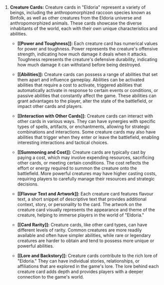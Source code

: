 1. **Creature Cards:** 
   Creature cards in "Eldoria" represent a variety of beings, including the anthropomorphized raccoon species known as Binfolk, as well as other creatures from the Eldoria universe and anthropomorphized animals. These cards showcase the diverse inhabitants of the world, each with their own unique characteristics and abilities.
    
    - **[[Power and Toughness]]:** 
      Each creature card has numerical values for power and toughness. Power represents the creature's offensive strength, indicating how much damage it deals when it attacks. Toughness represents the creature's defensive durability, indicating how much damage it can withstand before being destroyed.
        
    - **[[Abilities]]:** 
      Creature cards can possess a range of abilities that set them apart and influence gameplay. Abilities can be activated abilities that require a cost to activate, triggered abilities that automatically activate in response to certain events or conditions, or passive abilities that constantly affect the game. These abilities can grant advantages to the player, alter the state of the battlefield, or impact other cards and players.
        
    - **[[Interaction with Other Cards]]:** 
      Creature cards can interact with other cards in various ways. They can have synergies with specific types of spells, artifacts, or enchantments, allowing for strategic combinations and interactions. Some creature cards may also have abilities that trigger when they enter or leave the battlefield, enabling interesting interactions and tactical choices.
        
    - **[[Summoning and Cost]]:** 
      Creature cards are typically cast by paying a cost, which may involve expending resources, sacrificing other cards, or meeting certain conditions. The cost reflects the effort or energy required to summon the creature onto the battlefield. More powerful creatures may have higher casting costs, requiring players to carefully manage their resources and strategic decisions.
        
    - **[[Flavour Text and Artwork]]:** 
      Each creature card features flavour text, a short snippet of descriptive text that provides additional context, story, or personality to the card. The artwork on the creature card visually represents the appearance and theme of the creature, helping to immerse players in the world of "Eldoria."
        
    - **[[Card Rarity]]:** 
      Creature cards, like other card types, can have different levels of rarity. Common creatures are more readily available and often have simpler abilities, while rare or legendary creatures are harder to obtain and tend to possess more unique or powerful abilities.
        
    - **[[Lore and Backstory]]:** 
      Creature cards contribute to the rich lore of "Eldoria." They can have individual stories, relationships, or affiliations that are explored in the game's lore. The lore behind each creature card adds depth and provides players with a deeper connection to the game's world.